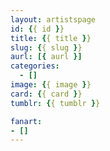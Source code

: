 ```yaml
---
layout: artistspage
id: {{ id }}
title: {{ title }}
slug: {{ slug }}
aurl: [{ aurl }]
categories:
  - []
image: {{ image }}
card: {{ card }}
tumblr: {{ tumblr }}

fanart:
- []
---
```

